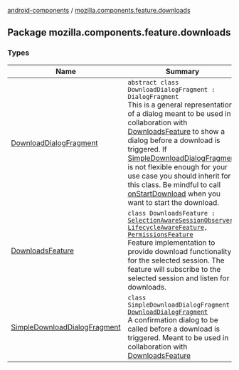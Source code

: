 [android-components](../index.md) / [mozilla.components.feature.downloads](./index.md)

## Package mozilla.components.feature.downloads

### Types

| Name | Summary |
|---|---|
| [DownloadDialogFragment](-download-dialog-fragment/index.md) | `abstract class DownloadDialogFragment : DialogFragment`<br>This is a general representation of a dialog meant to be used in collaboration with [DownloadsFeature](-downloads-feature/index.md) to show a dialog before a download is triggered. If [SimpleDownloadDialogFragment](-simple-download-dialog-fragment/index.md) is not flexible enough for your use case you should inherit for this class. Be mindful to call [onStartDownload](-download-dialog-fragment/on-start-download.md) when you want to start the download. |
| [DownloadsFeature](-downloads-feature/index.md) | `class DownloadsFeature : `[`SelectionAwareSessionObserver`](../mozilla.components.browser.session/-selection-aware-session-observer/index.md)`, `[`LifecycleAwareFeature`](../mozilla.components.support.base.feature/-lifecycle-aware-feature/index.md)`, `[`PermissionsFeature`](../mozilla.components.support.base.feature/-permissions-feature/index.md)<br>Feature implementation to provide download functionality for the selected session. The feature will subscribe to the selected session and listen for downloads. |
| [SimpleDownloadDialogFragment](-simple-download-dialog-fragment/index.md) | `class SimpleDownloadDialogFragment : `[`DownloadDialogFragment`](-download-dialog-fragment/index.md)<br>A confirmation dialog to be called before a download is triggered. Meant to be used in collaboration with [DownloadsFeature](-downloads-feature/index.md) |
